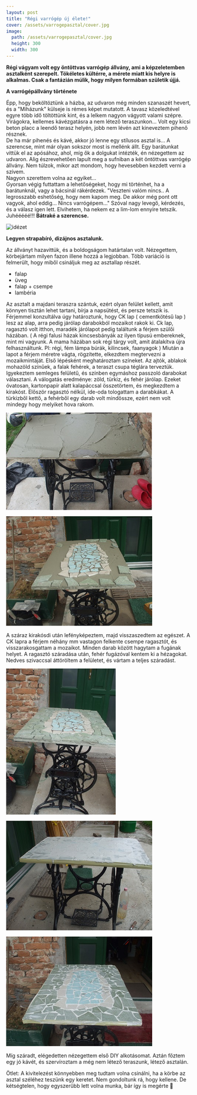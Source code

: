 ```yaml
---
layout: post
title: "Régi varrógép új élete!"
cover: /assets/varrogepasztal/cover.jpg
image:
  path: /assets/varrogepasztal/cover.jpg
  height: 300
  width: 300  
---
```





**Régi vágyam volt egy öntöttvas varrógép állvány, ami a képzeletemben asztalként szerepelt. Tökéletes kültérre, a mérete miatt kis helyre is alkalmas. Csak a fantázián múlik, hogy milyen formában születik újjá.**

**A varrógépállvány története**

Épp, hogy beköltöztünk a házba, az udvaron még minden szanaszét hevert, és a "Miházunk" külseje is rémes képet mutatott. A tavasz közeledtével egyre több idő töltöttünk kint, és a lelkem nagyon vágyott valami szépre. Virágokra, kellemes kávézgatásra a nem létező teraszunkon... Volt egy kicsi beton placc a leendő terasz helyén, jobb nem lévén azt kineveztem  pihenő résznek.  
De ha már pihenés és kávé, akkor jó lenne egy stílusos asztal is...
A szerencse, mint már olyan sokszor most is mellénk állt. Egy barátunkat vittük el az apósához, ahol, míg ők a dolgukat intézték, én nézegettem az udvaron. Alig észrevehetően lapult meg a sufniban a két öntöttvas varrógép állvány. Nem túlzok, mikor azt mondom, hogy hevesebben kezdett verni a szívem.  
Nagyon szerettem volna az egyiket…  
Gyorsan végig futtattam a lehetőségeket, hogy mi történhet, ha a barátunknál, vagy a bácsinál rákérdezek. 
"Veszteni valóm nincs.. A legrosszabb eshetőség, hogy nem kapom meg. De akkor még pont ott vagyok, ahol eddig… Nincs varrógépem…"  Szóval nagy levegő, kérdezés, és a válasz igen lett. Elvihetem, ha nekem ez a lim-lom ennyire tetszik. 
Juhééééé!!! **Bátraké a szerencse.**

![idézet](/assets/varrogepasztal/idézet.png)

**Legyen strapabíró, dizájnos asztalunk.**

Az állványt hazavittük, és a boldogságom határtalan volt. Nézegettem, körbejártam milyen fazon illene hozzá a legjobban.  Több variáció is felmerült, hogy miből csináljuk meg az asztallap részét. 

* falap
* üveg
* falap + csempe
* lambéria

Az asztalt a majdani teraszra szántuk, ezért olyan felület kellett, amit könnyen tisztán lehet tartani, bírja a napsütést, és persze tetszik is.
Férjemmel konzultálva úgy határoztunk, hogy CK lap ( cementkötésű lap ) lesz az alap, arra pedig járólap darabokból mozaikot rakok ki.
Ck lap, ragasztó volt itthon, maradék járólapot pedig találtunk a férjem szülői házában. 
( A régi falusi házak kincsesbányák az ilyen típusú embereknek, mint mi vagyunk. A mama házában sok régi tárgy volt, amit átalakítva újra felhasználtunk. Pl: régi, fém lámpa búrák, kilincsek, faanyagok )
Miután a lapot a férjem méretre vágta, rögzítette, elkezdtem megtervezni a mozaikmintáját. Első lépésként meghatároztam színeket. Az ajtók, ablakok mohazöld színűek, a falak fehérek, a teraszt csupa téglára terveztük. Igyekeztem semleges felületű, és színben egymáshoz passzoló darabokat választani. 
A válogatás eredménye: zöld, türkiz, és fehér járólap. Ezeket óvatosan, kartonpapír alatt kalapáccsal összetörtem, és megkezdtem a kirakóst. Először ragasztó nélkül, ide-oda tologattam a darabkákat. A türkizből kettő, a fehérből egy darab volt mindössze, ezért nem volt mindegy hogy melyiket hova rakom.

![varrógép asztal](/assets/varrogepasztal/1.jpg)

![varrógép asztal](/assets/varrogepasztal/2.jpg)


A száraz kirakósdi után lefényképeztem, majd visszaszedtem az egészet. A CK lapra a férjem néhány mm vastagon felkente csempe ragasztót, és visszarakosgattam a mozaikot. Minden darab között hagytam a fugának helyet. A ragasztó száradása után, fehér fugázóval kentem ki a hézagokat. Nedves szivaccsal áttöröltem a felületet, és vártam a teljes száradást.

![mozaik asztal](/assets/varrogepasztal/3.jpg)

![mozaik asztal](/assets/varrogepasztal/4.jpg)

![mozaik asztal](/assets/varrogepasztal/5.jpg)


Míg száradt, elégedetten nézegettem első DIY alkotásomat. Aztán főztem egy jó kávét, és szervíroztam a még nem létező teraszunk, létező asztalán. 

Ötlet: A kivitelezést könnyebben meg tudtam volna csinálni, ha a körbe az asztal széléhez teszünk egy keretet. Nem gondoltunk rá, hogy kellene. De kétségtelen, hogy egyszerűbb lett volna munka, bár így is megérte 



